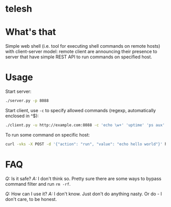 telesh
======

# What's that
Simple web shell (i.e. tool for executing shell commands on remote hosts) with client-server model: 
remote client are announcing their presence to server that have simple REST API to run commands on
specified host. 


# Usage
Start server:
```bash
./server.py -p 8088
```

Start client, use `-c` to specify allowed commands (regexp, automatically enclosed in ^$):
```bash
./client.py -u http://example.com:8088 -c 'echo \w+' 'uptime' 'ps aux'
```

To run some command on specific host:
```bash
curl -vks -X POST -d '{"action": "run", "value": "echo hello world"}' http://example.com:8088/notify/some-hostname.example.com
```

# FAQ
*Q:* Is it safe?
*A:* I don't think so. Pretty sure there are some ways to bypass command filter and run `rm -rf`. 


*Q:* How can I use it?
*A:* I don't know. Just don't do anything nasty. Or do - I don't care, to be honest.


